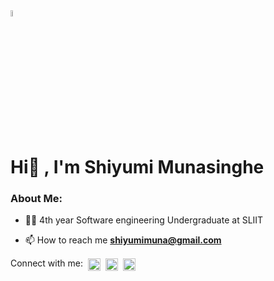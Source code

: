 

 <img src="https://raw.githubusercontent.com/7oSkaaa/7oSkaaa/main/Images/about_me.gif" width="5%" />
 
 # Hi👋 , I'm Shiyumi Munasinghe

### About Me:

- 👨‍🎓 4th year Software engineering Undergraduate at SLIIT

- 📫 How to reach me **shiyumimuna@gmail.com**

<p align="left">
Connect with me:&nbsp
<a href="https://linkedin.com/in/tharindusandaruwan" target="blank"><img align="center" src="https://raw.githubusercontent.com/rahuldkjain/github-profile-readme-generator/master/src/images/icons/Social/linked-in-alt.svg" alt="tharindu-sandaruwan" height="20" width="20" /></a>&nbsp;
<a href="https://fb.com/tharindusandaruwan13" target="blank"><img align="center" src="https://raw.githubusercontent.com/rahuldkjain/github-profile-readme-generator/master/src/images/icons/Social/facebook.svg" alt="tharindusandaruwan13" height="20" width="20" /></a>&nbsp;
<a href="https://instagram.com/tharindusandaruwan_" target="blank"><img align="center" src="https://raw.githubusercontent.com/rahuldkjain/github-profile-readme-generator/master/src/images/icons/Social/instagram.svg" alt="tharixdu.13" height="20" width="20" /></a>
</p>
